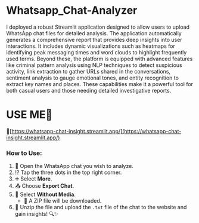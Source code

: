 # Whatsapp_Chat-Analyzer

I deployed a robust Streamlit application designed to allow users to upload WhatsApp chat files for detailed analysis. The application automatically generates a comprehensive report that provides deep insights into user interactions. It includes dynamic visualizations such as heatmaps for identifying peak messaging times and word clouds to highlight frequently used terms. Beyond these, the platform is equipped with advanced features like criminal pattern analysis using NLP techniques to detect suspicious activity, link extraction to gather URLs shared in the conversations, sentiment analysis to gauge emotional tones, and entity recognition to extract key names and places. These capabilities make it a powerful tool for both casual users and those needing detailed investigative reports.

# USE ME👀
🔗[https://whatsapp-chat-insight.streamlit.app/](https://whatsapp-chat-insight.streamlit.app/)

### How to Use:

1. 📱 Open the WhatsApp chat you wish to analyze.
2. ⁉️ Tap the three dots in the top right corner.
3. ➕ Select **More**.
4. 📤 Choose **Export Chat**.
5. 📎 Select **Without Media**.  
   - 📂 A ZIP file will be downloaded.
6. 📂 Unzip the file and upload the `.txt` file of the chat to the website and gain insights! 🔍✨

